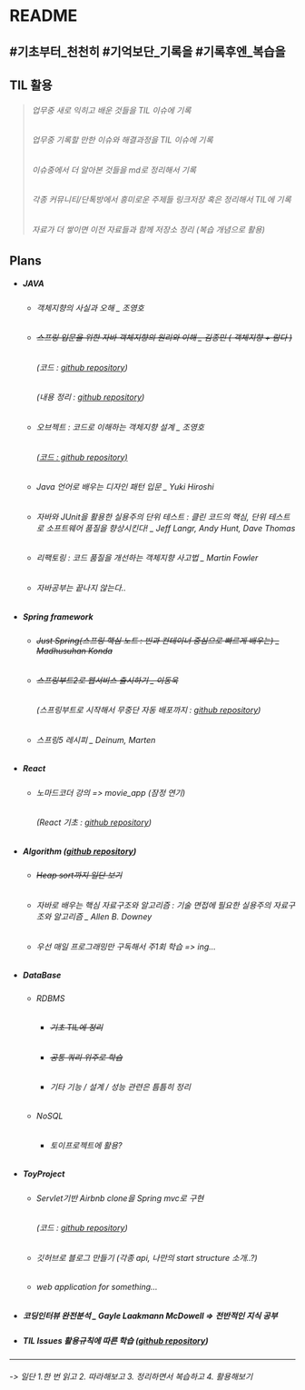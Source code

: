 # README

## #기초부터_천천히 #기억보단_기록을 #기록후엔_복습을



## TIL 활용

> ###### 업무중 새로 익히고 배운 것들을 TIL 이슈에 기록
>
> ###### 업무중 기록할 만한 이슈와 해결과정을 TIL 이슈에 기록
>
> ###### 이슈중에서 더 알아본 것들을 md로 정리해서 기록
>
> ###### 각종 커뮤니티/단톡방에서 흥미로운 주제들 링크저장 혹은 정리해서 TIL에 기록
>
> ###### 자료가 더 쌓이면 이전 자료들과 함께 저장소 정리 (복습 개념으로 활용)  



## Plans

- ##### JAVA

  - ###### 객체지향의 사실과 오해 _ 조영호 

  - ###### ~~스프링 입문을 위한 자바 객체지향의 원리와 이해 _ 김종민  ( 객체지향 + 람다 )~~

    ###### 		(코드 : [github repository](https://github.com/NickKies/OopInSpring))

    ###### 	(내용 정리 : [github repository](https://github.com/NickKies/TIL/tree/master/OopInSpring))

  - ###### 오브젝트 : 코드로 이해하는 객체지향 설계  _ 조영호

    ###### [(코드 : github repository)](https://github.com/NickKies/Object)

  - ###### Java 언어로 배우는 디자인 패턴 입문 _ Yuki Hiroshi

  - ###### 자바와 JUnit을 활용한 실용주의 단위 테스트  : 클린 코드의 핵심, 단위 테스트로 소프트웨어 품질을 향상시킨다! _ Jeff Langr, Andy Hunt, Dave Thomas 

  - ###### 리팩토링 : 코드 품질을 개선하는 객체지향 사고법 _ Martin Fowler

  - ###### 자바공부는 끝나지 않는다.. 

  

- ##### Spring framework

  - ###### ~~Just Spring(스프링 핵심 노트 : 빈과 컨테이너 중심으로 빠르게 배우는) _ Madhusuhan Konda~~

  - ###### ~~스프링부트2로 웹서비스 출시하기 _ 이동욱~~ 

    ###### 		(스프링부트로 시작해서 무중단 자동 배포까지 : [github repository](https://github.com/NickKies/springboot2-webservice))

  - ###### 스프링5 레시피 _ Deinum, Marten

  

- ##### React

  - ###### 노마드코더 강의 => movie_app (잠정 연기)

    ###### (React 기초 : [github repository](https://github.com/NickKies/movie_app))

  

- ##### Algorithm    ([github repository](https://github.com/NickKies/Algorithm))

  - ###### ~~Heap sort까지 일단 보기~~

  - ###### 자바로 배우는 핵심 자료구조와 알고리즘 : 기술 면접에 필요한 실용주의 자료구조와 알고리즘 _ Allen B. Downey

  - ###### 우선 매일 프로그래밍만 구독해서 주1회 학습 => ing...

  

- ##### DataBase

  - ###### RDBMS 

    - ###### ~~기초 TIL에 정리~~

    - ###### ~~공통 쿼리 위주로 학습~~

    - ###### 기타 기능 / 설계 / 성능 관련은 틈틈히 정리 

  - ###### NoSQL

    - ###### 토이프로젝트에 활용?

  

- ##### ToyProject

  - ###### Servlet기반 Airbnb clone을 Spring mvc로 구현

    ###### (코드 : [github repository]())

  - ###### 깃허브로 블로그 만들기 (각종 api, 나만의 start structure 소개..?)

  - ###### web application for something... 

  

- ##### 코딩인터뷰 완전분석 _ Gayle Laakmann McDowell  => 전반적인 지식 공부

- ##### TIL Issues 활용규칙에 따른 학습  ([github repository](https://github.com/NickKies/TIL))

  

  

---





######  -> 일단 1.한 번 읽고 2. 따라해보고 3. 정리하면서 복습하고 4. 활용해보기



